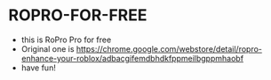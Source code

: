 # ROPRO-FOR-FREE
- this is RoPro Pro for free
- Original one is https://chrome.google.com/webstore/detail/ropro-enhance-your-roblox/adbacgifemdbhdkfppmeilbgppmhaobf
- have fun!
